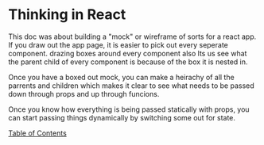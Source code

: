 # Thinking in React

This doc was about building a "mock" or wireframe of sorts for a react app. If you draw out the app page, it is easier to pick out every seperate component. drazing boxes around every component also lts us see what the parent child of every component is because of the box it is nested in.

Once you have a boxed out mock, you can make a heirachy of all the parrents and children which makes it clear to see what needs to be passed down through props and up through funcions.

Once you know how everything is being passed statically with props, you can start passing things dynamically by switching some out for state.

[Table of Contents](README.md)

